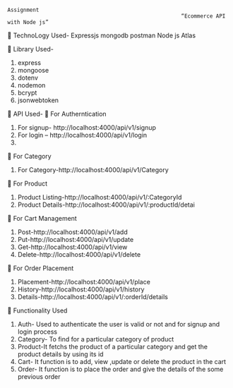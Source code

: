                                                                      Assignment
                                                           “Ecommerce API with Node js”
                                                           
 TechnoLogy Used-
     Expressjs
     mongodb
     postman
     Node js
     Atlas

 Library Used-
1. express
2. mongoose
3. dotenv
4. nodemon
5. bcrypt
6. jsonwebtoken


 API Used-
 For Autherntication
1. For signup- http://localhost:4000/api/v1/signup
2. For login – http://localhost:4000/api/v1/login
3. 
 For Category
1. For Category-http://localhost:4000/api/v1/Category
   
 For Product
1. Product Listing-http://localhost:4000/api/v1/:CategoryId
2. Product Details-http://localhost:4000/api/v1/:productId/detai

 For Cart Management
1. Post-http://localhost:4000/api/v1/add
2. Put-http://localhost:4000/api/v1/update
3. Get-http://localhost:4000/api/v1/view
4. Delete-http://localhost:4000/api/v1/delete
   
 For Order Placement
1. Placement-http://localhost:4000/api/v1/place
2. History-http://localhost:4000/api/v1/history
3. Details-http://localhost:4000/api/v1/:orderId/details
   
 Functionality Used

1. Auth- Used to authenticate the user is valid or not and for signup and login process
2. Category- To find for a particular category of product
3. Product-It fetchs the product of a particular category and
            get the product details by using its id
4. Cart- It function is to add, view ,update or delete the
         product in the cart
5. Order- It function is to place the order and give the details
          of the some previous order




